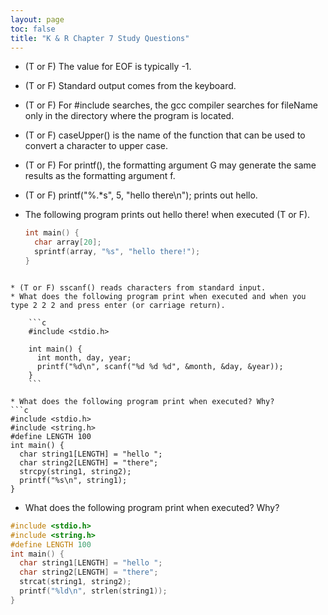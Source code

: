 ```yaml
---
layout: page
toc: false
title: "K & R Chapter 7 Study Questions"
---
```



  * (T or F) The value for EOF is typically -1.
  * (T or F) Standard output comes from the keyboard.
  * (T or F) For #include <fileName> searches, the gcc compiler searches for fileName only in the directory where the program is located.
  * (T or F) caseUpper() is the name of the function that can be used to convert a character to upper case.
  * (T or F) For printf(), the formatting argument G may generate the same results as the formatting argument f. 
  * (T or F) printf("%.*s", 5, "hello there\n"); prints out hello.  
 
* The following program prints out hello there! when executed (T or F).
    ```c
    int main() {
      char array[20];
      sprintf(array, "%s", "hello there!");
    }
```

* (T or F) sscanf() reads characters from standard input.
* What does the following program print when executed and when you type 2 2 2 and press enter (or carriage return).

    ```c
    #include <stdio.h>

    int main() {
      int month, day, year;
      printf("%d\n", scanf("%d %d %d", &month, &day, &year));
    }
    ```

* What does the following program print when executed? Why?
```c
#include <stdio.h>
#include <string.h>
#define LENGTH 100
int main() {
  char string1[LENGTH] = "hello ";
  char string2[LENGTH] = "there";
  strcpy(string1, string2);
  printf("%s\n", string1);
}
```


* What does the following program print when executed? Why?
```c
#include <stdio.h>
#include <string.h>
#define LENGTH 100
int main() {
  char string1[LENGTH] = "hello ";
  char string2[LENGTH] = "there";
  strcat(string1, string2);
  printf("%ld\n", strlen(string1));
}
```